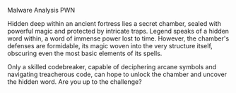 Malware Analysis PWN

Hidden deep within an ancient fortress lies a secret chamber, sealed with powerful magic and protected by intricate traps. Legend speaks of a hidden word within, a word of immense power lost to time. However, the chamber's defenses are formidable, its magic woven into the very structure itself, obscuring even the most basic elements of its spells.

Only a skilled codebreaker, capable of deciphering arcane symbols and navigating treacherous code, can hope to unlock the chamber and uncover the hidden word. Are you up to the challenge?
